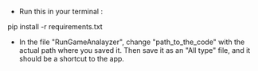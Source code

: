 - Run this in your terminal : 

pip install -r requirements.txt

- In the file "RunGameAnalayzer", change "path_to_the_code" with the actual path where you saved it. Then save it as an "All type" file, and it should be a shortcut to the app.
